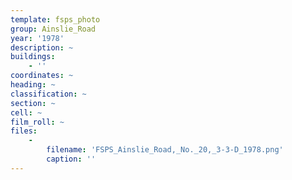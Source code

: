 ```yaml
---
template: fsps_photo
group: Ainslie_Road
year: '1978'
description: ~
buildings:
    - ''
coordinates: ~
heading: ~
classification: ~
section: ~
cell: ~
film_roll: ~
files:
    -
        filename: 'FSPS_Ainslie_Road,_No._20,_3-3-D_1978.png'
        caption: ''
---
```

